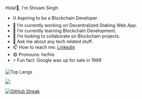 Hola!👋, I'm Shivam Singh
     

- ⛓ Aspiring to be a Blockchain Developer
- 🔭 I’m currently working on Decentralized Staking Web App.
- 🌱 I’m currently learning Blockchain Development.
- 👯 I’m looking to collaborate on Blockchain projects.
- 💬 Ask me about any tech related stuff.
- 📫 How to reach me: [Linkedin](https://www.linkedin.com/in/shivam-singh-11b247196/)
- 😄 Pronouns: he/his
- ⚡ Fun fact: Google was up for sale in 1999


![Top Langs](https://github-readme-stats.vercel.app/api/top-langs/?username=shivammsingh&theme=tokyonight)
 
 <img src="https://github-readme-stats.vercel.app/api?username=shivammsingh&&show_icons=true&title_color=ffffff&icon_color=bb2acf&text_color=daf7dc&bg_color=191919">

 [![GitHub Streak](https://github-readme-streak-stats.herokuapp.com/?user=shivammsingh&theme=dark)](https://git.io/streak-stats)
